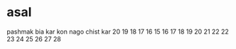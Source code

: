 # asal

pashmak
bia
kar
kon
nago
chist
kar
20
19
18
17
16
15
16
17
18
19
20
21
22
22
23
24
25
26
27
28
